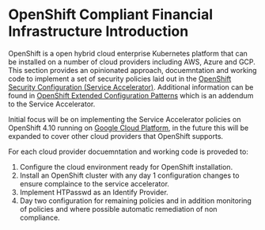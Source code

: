 # OpenShift Compliant Financial Infrastructure Introduction

OpenShift is a open hybrid cloud enterprise Kubernetes platform that can be installed on a number of cloud providers including AWS, Azure and GCP. 
This section provides an opinionated approach, docuemntation and working code to implement a set of security policies laid out in the [OpenShift Security Configuration (Service Accelerator)](accelerators/kubernetes/ocp/sat_rh_ocp.adoc).
Additional information can be found in [OpenShift Extended Configuration Patterns](accelerators/kubernetes/ocp/expanded-sec-details.adoc) which is an addendum to the Service Accelerator.

Initial focus will be on implementing the Service Accelerator policies on OpenShift 4.10 running on [Google Cloud Platform](accelerators/kubernetes/ocp/gcp), in the future this will be expanded to cover other cloud providers that OpenShift supports. 

For each cloud provider docuemntation and working code is proveded to:

1. Configure the cloud environment ready for OpenShift installation.
2. Install an OpenShift cluster with any day 1 configuration changes to ensure complaince to the service accelerator.
3. Implement HTPasswd as an Identify Provider.
3. Day two configuration for remaining policies and in addition monitoring of policies and where possible automatic remediation of non compliance.

